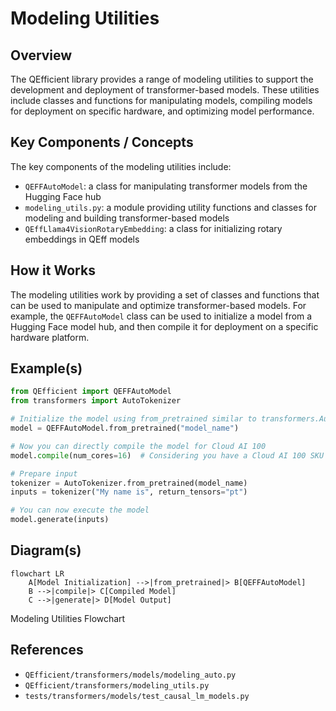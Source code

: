 # Modeling Utilities
## Overview
The QEfficient library provides a range of modeling utilities to support the development and deployment of transformer-based models. These utilities include classes and functions for manipulating models, compiling models for deployment on specific hardware, and optimizing model performance.

## Key Components / Concepts
The key components of the modeling utilities include:
* `QEFFAutoModel`: a class for manipulating transformer models from the Hugging Face hub
* `modeling_utils.py`: a module providing utility functions and classes for modeling and building transformer-based models
* `QEffLlama4VisionRotaryEmbedding`: a class for initializing rotary embeddings in QEff models

## How it Works
The modeling utilities work by providing a set of classes and functions that can be used to manipulate and optimize transformer-based models. For example, the `QEFFAutoModel` class can be used to initialize a model from a Hugging Face model hub, and then compile it for deployment on a specific hardware platform.

## Example(s)
```python
from QEfficient import QEFFAutoModel
from transformers import AutoTokenizer

# Initialize the model using from_pretrained similar to transformers.AutoModel
model = QEFFAutoModel.from_pretrained("model_name")

# Now you can directly compile the model for Cloud AI 100
model.compile(num_cores=16)  # Considering you have a Cloud AI 100 SKU

# Prepare input
tokenizer = AutoTokenizer.from_pretrained(model_name)
inputs = tokenizer("My name is", return_tensors="pt")

# You can now execute the model
model.generate(inputs)
```

## Diagram(s)
```mermaid
flowchart LR
    A[Model Initialization] -->|from_pretrained|> B[QEFFAutoModel]
    B -->|compile|> C[Compiled Model]
    C -->|generate|> D[Model Output]
```
Modeling Utilities Flowchart

## References
* `QEfficient/transformers/models/modeling_auto.py`
* `QEfficient/transformers/modeling_utils.py`
* `tests/transformers/models/test_causal_lm_models.py`